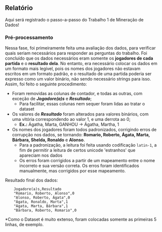 ## Relatório
Aqui será registrado o passo-a-passo do Trabalho 1 de Mineração de Dados!

### Pré-processamento
Nessa fase, foi primeiramente feita uma avaliação dos dados, para verificar quais seriam necessários para responder as perguntas do trabalho. Foi concluído que os dados necessários eram somente os **jogadores de cada partida** e o **resultado dela**. No entanto, era necessário colocar os dados em um formato mais legível, pois os nomes dos jogadores não estavam escritos em um formato padrão, e o resultado de uma partida poderia ser expresso como um valor binário, não sendo necessário strings para isso. Assim, foi feito o seguinte procedimento:
- Foram removidas as colunas de contador, e todas as outras, com exceção de ***Jogadore(a)s*** e ***Resultado***;
    - Para facilitar, essas colunas nem sequer foram lidas ao tratar o dataset
- Os valores de ***Resultado*** foram alterados para valores binários, com uma vitória correspondendo ao valor 1, e uma derrota ao 0;
    - **Ex.:** Ágatha, Marta, GANHOU -> Ágatha, Martha, 1
- Os nomes dos jogadores foram todos padronizados, corrigindo erros de corrupção nos dados, se tornando: **Romario, Roberto, Ágata, Marta, Bárbara, Shelda, Ronaldo** e **Alonso**.
    - Para a padronização, a leitura foi feita usando codificação `latin-1`, a fim de permitir a leitura de certos unicode 'estranhos' que apareciam nos dados
    - Os erros foram corrigidos a partir de um mapeamento entre o nome incorreto e sua versão correta. Os erros foram identificados manualmente, mas corrigidos por esse mapeamento.

Resultado final dos dados:
```
    Jogadore(a)s,Resultado
    "Romario, Roberto, Alonso",0
    "Alonso, Roberto, Ágata",0
    "Ágata, Ronaldo, Marta",1
    "Ágata, Marta, Bárbara",1
    "Bárbara, Roberto, Romario",0
```

*Como o Dataset é muito extenso, foram colocadas somente as primeiras 5 linhas, de exemplo.